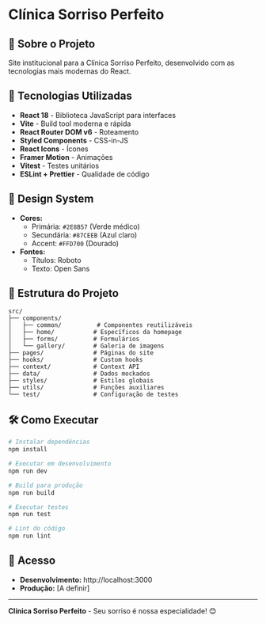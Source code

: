 # Clínica Sorriso Perfeito

## 🦷 Sobre o Projeto

Site institucional para a Clínica Sorriso Perfeito, desenvolvido com as tecnologias mais modernas do React.

## 🚀 Tecnologias Utilizadas

- **React 18** - Biblioteca JavaScript para interfaces
- **Vite** - Build tool moderna e rápida
- **React Router DOM v6** - Roteamento
- **Styled Components** - CSS-in-JS
- **React Icons** - Ícones
- **Framer Motion** - Animações
- **Vitest** - Testes unitários
- **ESLint + Prettier** - Qualidade de código

## 🎨 Design System

- **Cores:**
  - Primária: `#2E8B57` (Verde médico)
  - Secundária: `#87CEEB` (Azul claro)
  - Accent: `#FFD700` (Dourado)
- **Fontes:**
  - Títulos: Roboto
  - Texto: Open Sans

## 📁 Estrutura do Projeto

```
src/
├── components/
│   ├── common/          # Componentes reutilizáveis
│   ├── home/           # Específicos da homepage
│   ├── forms/          # Formulários
│   └── gallery/        # Galeria de imagens
├── pages/              # Páginas do site
├── hooks/              # Custom hooks
├── context/            # Context API
├── data/               # Dados mockados
├── styles/             # Estilos globais
├── utils/              # Funções auxiliares
└── test/               # Configuração de testes
```

## 🛠️ Como Executar

```bash
# Instalar dependências
npm install

# Executar em desenvolvimento
npm run dev

# Build para produção
npm run build

# Executar testes
npm run test

# Lint do código
npm run lint
```

## 📱 Acesso

- **Desenvolvimento:** http://localhost:3000
- **Produção:** [A definir]

---

**Clínica Sorriso Perfeito** - Seu sorriso é nossa especialidade! 😊
